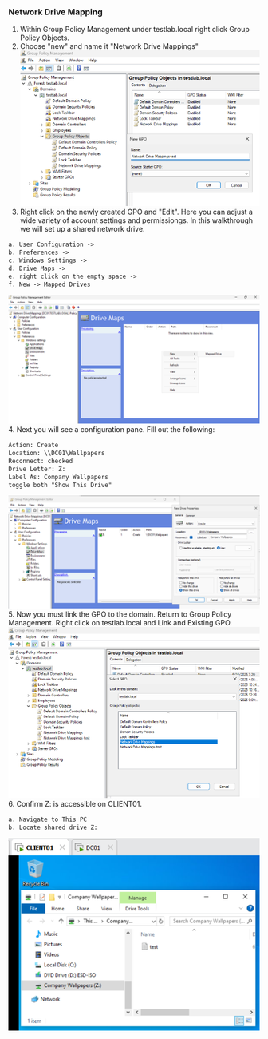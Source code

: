 ### Network Drive Mapping
1. Within Group Policy Management under testlab.local right click Group Policy Objects.
2. Choose "new" and name it "Network Drive Mappings"
![group policy management](https://github.com/nickbruggen90/LabsVol8021Q/blob/main/Project%201.1%3A%20Active%20Directory%20and%20Windows%2010%20Integration/Images/Screenshot%202025-06-11%20180955.png)
3. Right click on the newly created GPO and "Edit". Here you can adjust a wide variety of account settings and permissiongs. In this walkthrough we will set up a shared network drive.
```
a. User Configuration ->
b. Preferences ->
c. Windows Settings ->
d. Drive Maps ->
e. right click on the empty space ->
f. New -> Mapped Drives
```
![new mapped drive](https://github.com/nickbruggen90/LabsVol8021Q/blob/main/Project%201.1%3A%20Active%20Directory%20and%20Windows%2010%20Integration/Images/Screenshot%202025-06-11%20122324.png)
4. Next you will see a configuration pane. Fill out the following:
```
Action: Create
Location: \\DC01\Wallpapers
Reconnect: checked
Drive Letter: Z:
Label As: Company Wallpapers
toggle both "Show This Drive"
```
![new drive creation](https://github.com/nickbruggen90/LabsVol8021Q/blob/main/Project%201.1%3A%20Active%20Directory%20and%20Windows%2010%20Integration/Images/Screenshot%202025-06-11%20180805.png)
5. Now you must link the GPO to the domain. Return to Group Policy Management. Right click on testlab.local and Link and Existing GPO.
![link GPO](https://github.com/nickbruggen90/LabsVol8021Q/blob/main/Project%201.1%3A%20Active%20Directory%20and%20Windows%2010%20Integration/Images/Screenshot%202025-06-11%20181141.png)  
6. Confirm Z: is accessible on CLIENT01.  
```
a. Navigate to This PC
b. Locate shared drive Z:
```
![confirmation of Z:](https://github.com/nickbruggen90/LabsVol8021Q/blob/main/Project%201.1%3A%20Active%20Directory%20and%20Windows%2010%20Integration/Images/Screenshot%202025-06-11%20124816.png)
